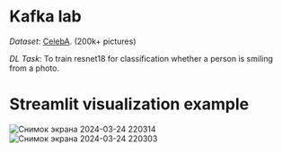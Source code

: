 # Kafka lab
_Dataset_: [CelebA](https://www.kaggle.com/datasets/jessicali9530/celeba-dataset?select=list_attr_celeba.csv). (200k+ pictures)

_DL Task_: To train resnet18 for classification whether a person is smiling from a photo.

# Streamlit visualization example
![Снимок экрана 2024-03-24 220314](https://github.com/kasyanikita/kafka_lab/assets/71206801/d9918ec9-a69a-48fd-922f-57d8120d10d6)
![Снимок экрана 2024-03-24 220303](https://github.com/kasyanikita/kafka_lab/assets/71206801/a0ed7da9-ac17-495a-b13f-a105fcc23397)
